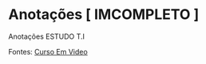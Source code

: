 # Anotações [ IMCOMPLETO ]
Anotações ESTUDO T.I

Fontes: <a href="cursoemvideo.com" target="_blank" rel="external" hreflang="pt-br">Curso Em Video</a>
